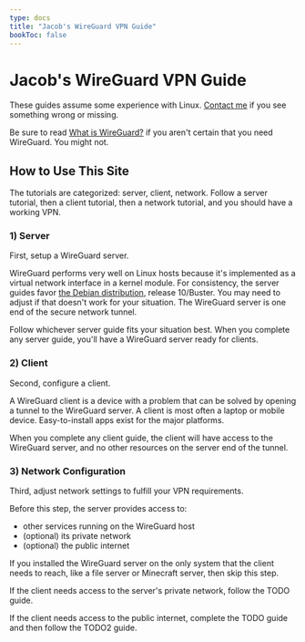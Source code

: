 ```yaml
---
type: docs
title: "Jacob's WireGuard VPN Guide"
bookToc: false
---
```


# Jacob's WireGuard VPN Guide

These guides assume some experience with Linux.
[Contact me](/contact) if you see something wrong or missing.

Be sure to read [What is WireGuard?](/meta/what)
if you aren't certain that you need WireGuard.
You might not.

## How to Use This Site

The tutorials are categorized: server, client, network.
Follow a server tutorial, then a client tutorial, then a network tutorial,
and you should have a working VPN.

### 1) Server

First, setup a WireGuard server.

WireGuard performs very well on Linux hosts because it's implemented as a virtual network interface in a kernel module.
For consistency, the server guides favor [the Debian distribution](https://www.debian.org/), release 10/Buster.
You may need to adjust if that doesn't work for your situation.
The WireGuard server is one end of the secure network tunnel.

Follow whichever server guide fits your situation best.
When you complete any server guide, you'll have a WireGuard server ready for clients.

### 2) Client

Second, configure a client.

A WireGuard client is a device with a problem that can be solved by
opening a tunnel to the WireGuard server.
A client is most often a laptop or mobile device.
Easy-to-install apps exist for the major platforms.

When you complete any client guide,
the client will have access to the WireGuard server,
and no other resources on the server end of the tunnel.

### 3) Network Configuration

Third, adjust network settings to fulfill your VPN requirements.

Before this step, the server provides access to:
- other services running on the WireGuard host
- (optional) its private network
- (optional) the public internet

If you installed the WireGuard server on the only system that the client needs to reach,
like a file server or Minecraft server, then skip this step.

If the client needs access to the server's private network, follow the TODO guide.

If the client needs access to the public internet, complete the TODO guide
and then follow the TODO2 guide.
